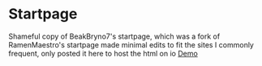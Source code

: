 # Startpage
Shameful copy of BeakBryno7's startpage, which was a fork of RamenMaestro's startpage
made minimal edits to fit the sites I commonly frequent, only posted it here to host the html on io 
<a href="https://corporalcathryn.github.io/Startpage/Startpage2/index.html">Demo</a>
